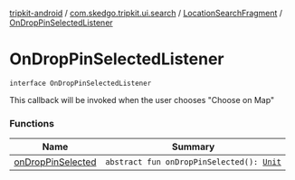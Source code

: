 [tripkit-android](../../../index.md) / [com.skedgo.tripkit.ui.search](../../index.md) / [LocationSearchFragment](../index.md) / [OnDropPinSelectedListener](./index.md)

# OnDropPinSelectedListener

`interface OnDropPinSelectedListener`

This callback will be invoked when the user chooses "Choose on Map"

### Functions

| Name | Summary |
|---|---|
| [onDropPinSelected](on-drop-pin-selected.md) | `abstract fun onDropPinSelected(): `[`Unit`](https://kotlinlang.org/api/latest/jvm/stdlib/kotlin/-unit/index.html) |
